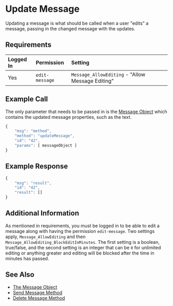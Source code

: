 # Update Message

Updating a message is what should be called when a user "edits" a message, passing in the changed message with the updates.

## Requirements

| Logged In | Permission | Setting |
| :--- | :--- | :--- |
| Yes | `edit-message` | `Message_AllowEditing` - "Allow Message Editing" |

## Example Call

The only parameter that needs to be passed in is the [Message Object](../../schema-definition/the-message-object.md) which contains the updated message properties, such as the text.

```javascript
{
    "msg": "method",
    "method": "updateMessage",
    "id": "42",
    "params": [ messageObject ]
}
```

## Example Response

```javascript
{
    "msg": "result",
    "id": "42",
    "result": []
}
```

## Additional Information

As mentioned in requirements, you must be logged in to be able to edit a message along with having the permission `edit-message`. Two settings apply, `Message_AllowEditing` and then `Message_AllowEditing_BlockEditInMinutes`. The first setting is a boolean, true/false, and the second setting is an integer that can be `0` for unlimited editing or anything greater and editing will be blocked after the time in minutes has passed.

## See Also

* [The Message Object](../../schema-definition/the-message-object.md)
* [Send Message Method](send-message.md)
* [Delete Message Method](delete-message.md)

